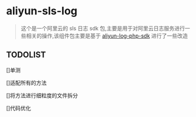 # aliyun-sls-log

> 这个是一个阿里云的 sls 日志 sdk 包,主要是用于对阿里云日志服务进行一些相关的操作,该组件包主要是基于 [aliyun-log-php-sdk](https://github.com/aliyun/aliyun-log-php-sdk) 进行了一些改造


## TODOLIST

[]单测

[]适配所有的方法

[]将方法进行细粒度的文件拆分

[]代码优化





